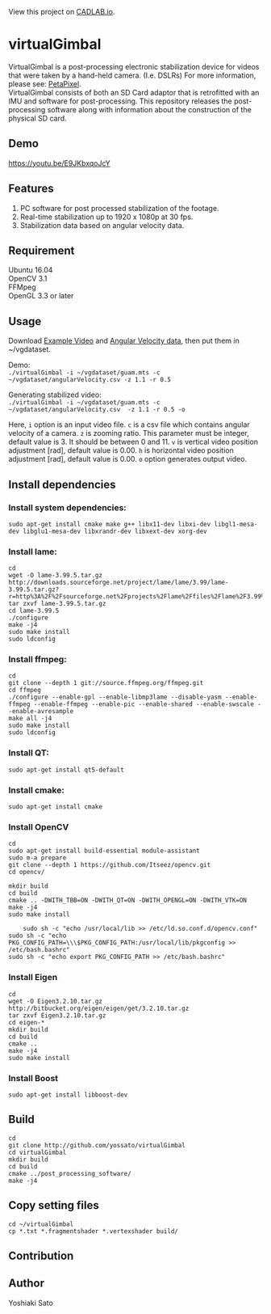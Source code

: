 View this project on [CADLAB.io](https://cadlab.io/project/1464). 

# virtualGimbal
VirtualGimbal is a post-processing electronic stabilization device for videos that were taken by a hand-held camera. (I.e. DSLRs)
For more information, please see: [PetaPixel]( https://petapixel.com/2016/08/11/sd-card-built-gyro-sensor-stabilize-shots/ "PetaPixel").  
VirtualGimbal consists of both an SD Card adaptor that is retrofitted with an IMU and software for post-processing. This repository releases the post-processing software along with information about the construction of the physical SD card.

## Demo
<https://youtu.be/E9JKbxqoJcY>

## Features 
1. PC software for post processed stabilization of the footage.  
2. Real-time stabilization up to 1920 x 1080p at 30 fps.  
3. Stabilization data based on angular velocity data.  

## Requirement
Ubuntu 16.04  
OpenCV 3.1  
FFMpeg  
OpenGL 3.3 or later

## Usage
Download [Example Video](https://drive.google.com/uc?export=download&id=0B9nCHvB3LdAxZWNKdmdxMTFzam8) and [Angular Velocity data](https://drive.google.com/uc?export=download&id=0B9nCHvB3LdAxTHB1dk0zMkZWbDQ), then put them in ~/vgdataset.

Demo:  
`./virtualGimbal -i ~/vgdataset/guam.mts -c ~/vgdataset/angularVelocity.csv -z 1.1 -r 0.5`

Generating stabilized video:  
`./virtualGimbal -i ~/vgdataset/guam.mts -c ~/vgdataset/angularVelocity.csv  -z 1.1 -r 0.5 -o`

Here, `i` option is an input video file. `c` is a csv file which contains angular velocity of a camera.
`z` is zooming ratio.
This parameter must be integer, default value is 3. It should be between 0 and 11.
`v` is vertical video position adjustment [rad], default value is 0.00.
`h` is horizontal video position adjustment [rad], default value is 0.00. `o` option generates output video.

## Install dependencies
### Install system dependencies:  
`sudo apt-get install cmake make g++ libx11-dev libxi-dev libgl1-mesa-dev libglu1-mesa-dev libxrandr-dev libxext-dev xorg-dev`  
### Install lame:  
```
cd  
wget -O lame-3.99.5.tar.gz http://downloads.sourceforge.net/project/lame/lame/3.99/lame-3.99.5.tar.gz?r=http%3A%2F%2Fsourceforge.net%2Fprojects%2Flame%2Ffiles%2Flame%2F3.99%2F&ts=1438787999&use_mirror=jaist  
tar zxvf lame-3.99.5.tar.gz  
cd lame-3.99.5  
./configure  
make -j4  
sudo make install  
sudo ldconfig
```
### Install ffmpeg:  
```
cd  
git clone --depth 1 git://source.ffmpeg.org/ffmpeg.git  
cd ffmpeg  
./configure --enable-gpl --enable-libmp3lame --disable-yasm --enable-ffmpeg --enable-ffmpeg --enable-pic --enable-shared --enable-swscale --enable-avresample  
make all -j4  
sudo make install  
sudo ldconfig  
```
### Install QT:  
`sudo apt-get install qt5-default`  
### Install cmake:
`sudo apt-get install cmake`
  
### Install OpenCV  
```
cd  
sudo apt-get install build-essential module-assistant  
sudo m-a prepare  
git clone --depth 1 https://github.com/Itseez/opencv.git  
cd opencv/  
  
mkdir build  
cd build  
cmake .. -DWITH_TBB=ON -DWITH_QT=ON -DWITH_OPENGL=ON -DWITH_VTK=ON  
make -j4  
sudo make install  
 
    sudo sh -c "echo /usr/local/lib >> /etc/ld.so.conf.d/opencv.conf"  
sudo sh -c "echo PKG_CONFIG_PATH=\\\$PKG_CONFIG_PATH:/usr/local/lib/pkgconfig >> /etc/bash.bashrc"  
sudo sh -c "echo export PKG_CONFIG_PATH >> /etc/bash.bashrc"  
```

### Install Eigen
```
cd  
wget -O Eigen3.2.10.tar.gz http://bitbucket.org/eigen/eigen/get/3.2.10.tar.gz  
tar zxvf Eigen3.2.10.tar.gz  
cd eigen-*  
mkdir build  
cd build  
cmake ..  
make -j4  
sudo make install  
```

### Install Boost
`sudo apt-get install libboost-dev`

## Build
```
cd
git clone http://github.com/yossato/virtualGimbal  
cd virtualGimbal  
mkdir build  
cd build  
cmake ../post_processing_software/  
make -j4  
```

## Copy setting files
```
cd ~/virtualGimbal
cp *.txt *.fragmentshader *.vertexshader build/
```

## Contribution



## Author
Yoshiaki Sato
